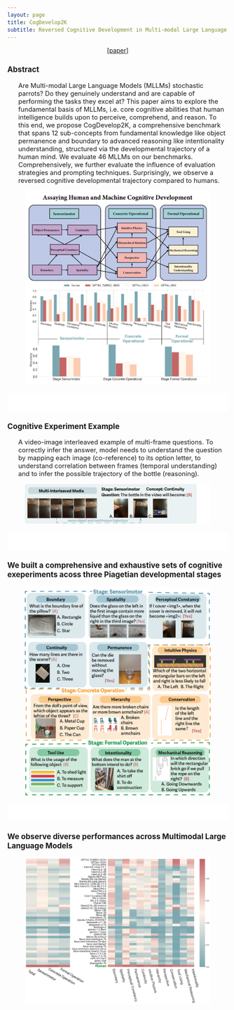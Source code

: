 ```yaml
---
layout: page
title: CogDevelop2K
subtitle: Reversed Cognitive Development in Multi-modal Large Language Models
---
```


[//]: # (<h3 style='margin-bottom: 10pt;'>Topics</h3>)

<center>
<div class="assets">
<a href="https://openreview.net/forum?id=fDNBPqgr4K" target="_blank">[paper]</a>
</div>
</center>

<div class='description' style='font-size: 11pt;margin-bottom: 10pt'>
<h3>Abstract</h3>
<ul>
Are Multi-modal Large Language Models (MLLMs) stochastic parrots? Do they genuinely understand and are capable of performing the tasks they excel at? This paper aims to explore the fundamental basis of MLLMs, i.e. core cognitive abilities that human intelligence builds upon to perceive, comprehend, and reason. To this end, we propose CogDevelop2K, a comprehensive benchmark that spans 12 sub-concepts from fundamental knowledge like object permanence and boundary to advanced reasoning like intentionality understanding, structured via the developmental trajectory of a human mind. We evaluate 46 MLLMs on our benchmarks. Comprehensively, we further evaluate the influence of evaluation strategies and prompting techniques. Surprisingly, we observe a reversed cognitive developmental trajectory compared to humans.
</ul>

<figure>
    <img src="/material_1.jpg">
</figure>

<hr class="small" style="border-width: 0; height: 0px; background-color: white; padding-top: 20px; padding-bottom: 20px;">
<h3>Cognitive Experiment Example</h3>
<ul>
A video-image interleaved example of multi-frame questions. To correctly infer the answer, model needs to understand the question by mapping each image (co-reference) to its option letter, to understand correlation between frames (temporal understanding) and to infer the possible trajectory of the bottle (reasoning).
</ul>

<figure>
    <img src="/img/CogDevelop2K/multi-interleave.png">
</figure>

<hr class="small" style="border-width: 0; height: 0px; background-color: white; padding-top: 20px; padding-bottom: 20px;">
<h3>We built a comprehensive and exhaustive sets of cognitive exeperiments acoss three Piagetian developmental stages</h3>
<figure>
    <img src="/img/CogDevelop2K/case_pic.jpg">
</figure>

<hr class="small" style="border-width: 0; height: 0px; background-color: white; padding-top: 20px; padding-bottom: 20px;">
<h3>We observe diverse performances across Multimodal Large Language Models </h3>
<figure>
    <img src="/img/CogDevelop2K/all-in-one-plot.png">
</figure>

</div>
